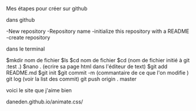Mes étapes pour créer sur github

dans github

-New repository
-Repository name
-initialize this repository with a README
-create repository




dans le terminal
 
$mkdir nom de fichier
$ls
$cd nom de fichier
$cd (nom de fichier initié à git :test .)
$nano .
(ecrire sa page html dans l'éditeur de text)
$git add README.md
$git init 
$git commit -m (commantaire de ce que l'on modifie )
git log  (voir la list des commit)
git push origin . master

voici le site que j'aime bien 


daneden.github.io/animate.css/

